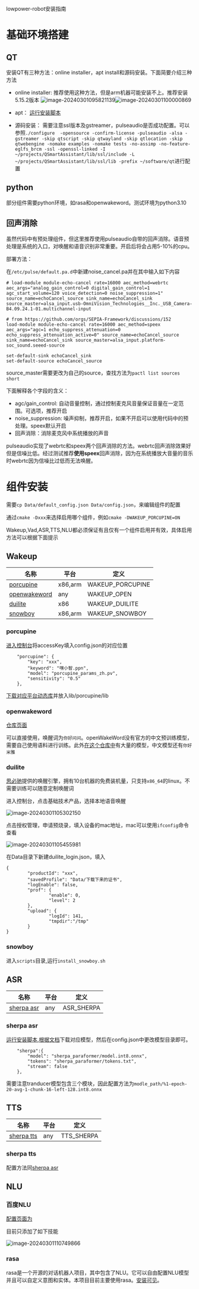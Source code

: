 lowpower-robot安装指南

# 基础环境搭建

## QT

安装QT有三种方法：online installer，apt install和源码安装。下面简要介绍三种方法

- online installer: 推荐使用这种方法，但是arm机器可能安装不上。推荐安装5.15.2版本
  ![image-20240301095821139](https://image.xinhecuican.tech/img/image-20240301095821139.png)![image-20240301100000869](https://image.xinhecuican.tech/img/image-20240301100000869.png)

- apt： [运行安装脚本](../scripts/install_qt.sh)
- 源码安装： 需要注意ssl版本及gstreamer，pulseaudio是否成功配置。可以参照`./configure  -opensource -confirm-license -pulseaudio -alsa -gstreamer -skip qtscript -skip qtwayland -skip qtlocation -skip qtwebengine -nomake examples -nomake tests -no-assimp -no-feature-eglfs_brcm -ssl -openssl-linked -I ~/projects/QSmartAssistant/lib/ssl/include -L ~/projects/QSmartAssistant/lib/ssl/lib -prefix ~/software/qt`进行配置

## python

部分组件需要python环境，如rasa和openwakeword。测试环境为python3.10

## 回声消除

虽然代码中有预处理组件，但这里推荐使用pulseaudio自带的回声消除。语音预处理是系统的入口，对唤醒和语音识别非常重要。开启后将会占用5-10%的cpu。

部署方法：

在`/etc/pulse/default.pa.d`中新建noise_cancel.pa并在其中输入如下内容

```
# load-module module-echo-cancel rate=16000 aec_method=webrtc aec_args="analog_gain_control=0 digital_gain_control=1 agc_start_volume=120 voice_detection=0 noise_suppression=1" source_name=echoCancel_source sink_name=echoCancel_sink source_master=alsa_input.usb-OmniVision_Technologies__Inc._USB_Camera-B4.09.24.1-01.multichannel-input

# from https://github.com/orgs/SEPIA-Framework/discussions/152
load-module module-echo-cancel rate=16000 aec_method=speex aec_args="agc=1 echo_suppress_attenuation=0 echo_suppress_attenuation_active=0" source_name=echoCancel_source sink_name=echoCancel_sink source_master=alsa_input.platform-soc_sound.seeed-source

set-default-sink echoCancel_sink
set-default-source echoCancel_source
```

source_master需要更改为自己的source，查找方法为`pactl list sources short`

下面解释各个字段的含义：

- agc/gain_control: 自动音量控制，通过控制麦克风音量保证音量在一定范围。可选项，推荐开启
- noise_suppression: 噪声抑制，推荐开启，如果不开启可以使用代码中的预处理。speex默认开启
- 回声消除：消除麦克风中系统播放的声音

pulseaudio实现了webrtc和speex两个回声消除的方法。webrtc回声消除效果好但是信噪比低。经过测试推荐**使用speex**回声消除，因为在系统播放大音量的音乐时webrtc因为信噪比过低而无法唤醒。

# 组件安装

需要`cp Data/default_config.json Data/config.json`，来编辑组件的配置

通过`cmake -Dxxx`来选择启用哪个组件，例如`cmake -DWAKEUP_PORCUPINE=ON`

Wakeup,Vad,ASR,TTS,NLU都必须保证有且仅有一个组件启用并有效，具体启用方法可以根据下面提示

## Wakeup

| 名称 | 平台 | 定义 |
|-|-|-|
| [porcupine](#porcupine) | x86,arm | WAKEUP_PORCUPINE |
| [openwakeword](#openwakeword) | any | WAKEUP_OPEN |
| [duilite](#duilite) | x86 | WAKEUP_DUILITE |
| [snowboy](#snowboy) | x86,arm | WAKEUP_SNOWBOY |

### porcupine

[进入控制台](https://console.picovoice.ai/)将accessKey填入config.json的对应位置

```
    "porcupine": {
        "key": "xxx",
        "keyword": "嘿小智.ppn",
        "model": "porcupine_params_zh.pv",
        "sensitivity": "0.5"
    },

```

[下载对应平台动态库](https://github.com/Picovoice/porcupine/tree/master/lib)并放入lib/porcupine/lib

### openwakeword

[仓库页面](https://github.com/dscripka/openWakeWord)

可以直接使用，唤醒词为`你好问问`。openWakeWord没有官方的中文预训练模型，需要自己使用语料进行训练。此外[在这个仓库中](https://github.com/fwartner/home-assistant-wakewords-collection)有大量的模型，中文模型还有`你好米雅`

### duilite

[思必驰](https://www.duiopen.com/)提供的唤醒引擎，拥有10台机器的免费装机量，只支持`x86_64`的linux。不需要训练可以随意定制唤醒词

进入控制台，点击基础技术产品，选择本地语音唤醒

![image-20240301105302150](https://image.xinhecuican.tech/img/image-20240301105302150.png)

点击授权管理，申请预烧录，填入设备的mac地址，mac可以使用`ifconfig`命令查看

![image-20240301105455981](https://image.xinhecuican.tech/img/image-20240301105455981.png)

在Data目录下新建duilite_login.json，填入

```
{
        "productId": "xxx",
        "savedProfile": "Data/下载下来的证书",
        "logEnable": false,
        "prof": {
                "enable": 0,
                "level": 2
        },
        "upload": {
                "logId": 141,
                "tmpdir":"/tmp"
        }
}
```

### snowboy

进入`scripts`目录,运行`install_snowboy.sh` 

## ASR

| 名称 | 平台 | 定义 |
|-|-|-|
| [sherpa asr](#sherpa-asr) | any | ASR_SHERPA |

### sherpa asr

[运行安装脚本](../scripts/install_sherpa_onnx.sh),[根据文档](https://k2-fsa.github.io/sherpa/onnx/index.html)下载对应模型，然后在config.json中更改模型目录即可。

```
	"sherpa":{
		"model": "sherpa_paraformer/model.int8.onnx",
		"tokens": "sherpa_paraformer/tokens.txt",
		"stream": false
	},
```



需要注意tranducer模型包含三个模块，因此配置方法为`modle_path/%1-epoch-20-avg-1-chunk-16-left-128.int8.onnx`

## TTS

| 名称 | 平台 | 定义 |
|-|-|-|
| [sherpa tts](#sherpa-tts) | any | TTS_SHERPA |

### sherpa tts

配置方法同[sherpa asr](#sherpa-asr)

## NLU

### 百度NLU

[配置页面为](https://ai.baidu.com/unit/v2#/sceneliblist)

目前只添加了如下技能

![image-20240301110749866](https://image.xinhecuican.tech/img/image-20240301110749866.png)

### rasa

rasa是一个开源的对话机器人项目，其中包含了NLU。它可以自由配置NLU模型并且可以自定义意图和实体。本项目目前主要使用rasa。[安装可见](../tree/master/scripts/install_rasa.sh)。

